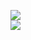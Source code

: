 [![](https://img.shields.io/badge/Made%20With-Github%20Spray-lightgrey.svg?style=for-the-badge&logo=github)](https://github.com/Annihil/github-spray#1401)  
[![](https://i.imgur.com/2DrTn0Z.gif)](https://github.com/Annihil/github-spray)